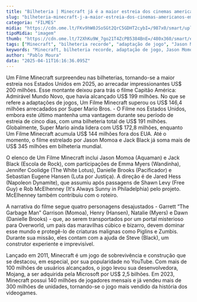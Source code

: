 ```yaml
---
title: "Bilheteria | Minecraft já é a maior estreia dos cinemas americanos em 2025"
slug: "bilheteria-minecraft-j-a-maior-estreia-dos-cinemas-americanos-em-2025"
categoria: "FILMES"
midia: "https://cdn.ome.lt/FKv9hW0JSoSGt2QrC5GDHT2cybI=/987x0/smart/uploads/conteudo/fotos/minecraftfilme_reXbGak.jpg"
tipoMidia: "imagem"
thumb: "https://cdn.ome.lt/72XhKu9W_7go21T4ZcPB5384BnE=/480x360/smart/extras/conteudos/minecraftfilme_3DwHlYW.jpg"
tags: ["Minecraft", "bilheteria recorde", "adaptação de jogo", "Jason Momoa", "Jack Black", "estreia de cinema", "filme de ação", "sucesso de bilheteria"]
keywords: "Minecraft, bilheteria recorde, adaptação de jogo, Jason Momoa, Jack Black, estreia de cinema, filme de ação, sucesso de bilheteria"
author: "Pablo Moura"
data: "2025-04-11T16:16:36.095Z"
---
```


Um Filme Minecraft surpreendeu nas bilheterias, tornando-se a maior estreia nos Estados Unidos em 2025, ao arrecadar impressionantes US$ 200 milhões. Esse montante deixou para trás o filme Capitão América: Admirável Mundo Novo, que havia alcançado US$ 199 milhões. No que se refere a adaptações de jogos, Um Filme Minecraft superou os US$ 146,4 milhões arrecadados por Super Mario Bros. - O Filme nos Estados Unidos, embora este último mantenha uma vantagem durante seu período de estreia de cinco dias, com uma bilheteria total de US$ 191 milhões. Globalmente, Super Mario ainda lidera com US$ 172,8 milhões, enquanto Um Filme Minecraft acumula US$ 144 milhões fora dos EUA. Até o momento, o filme estrelado por Jason Momoa e Jack Black já soma mais de US$ 345 milhões em bilheteria mundial.

O elenco de Um Filme Minecraft inclui Jason Momoa (Aquaman) e Jack Black (Escola de Rock), com participações de Emma Myers (Wandinha), Jennifer Coolidge (The White Lotus), Danielle Brooks (Pacificador) e Sebastian Eugene Hansen (Luta por Justiça). A direção é de Jared Hess (Napoleon Dynamite), que assumiu após passagens de Shawn Levy (Free Guy) e Rob McElhenney (It's Always Sunny in Philadelphia) pelo projeto. McElhenney também contribuiu com o roteiro.

A narrativa do filme segue quatro personagens desajustados - Garrett “The Garbage Man” Garrison (Momoa), Henry (Hansen), Natalie (Myers) e Dawn (Danielle Brooks) - que, ao serem transportados por um portal misterioso para Overworld, um país das maravilhas cúbico e bizarro, devem dominar esse mundo e protegê-lo de criaturas malignas como Piglins e Zumbis. Durante sua missão, eles contam com a ajuda de Steve (Black), um construtor experiente e imprevisível.

Lançado em 2011, Minecraft é um jogo de sobrevivência e construção que se destacou, em especial, por sua popularidade no YouTube. Com mais de 100 milhões de usuários alcançados, o jogo levou sua desenvolvedora, Mojang, a ser adquirida pela Microsoft por US$ 2,5 bilhões. Em 2023, Minecraft possui 140 milhões de jogadores mensais e já vendeu mais de 300 milhões de unidades, tornando-se o jogo mais vendido da história dos videogames.